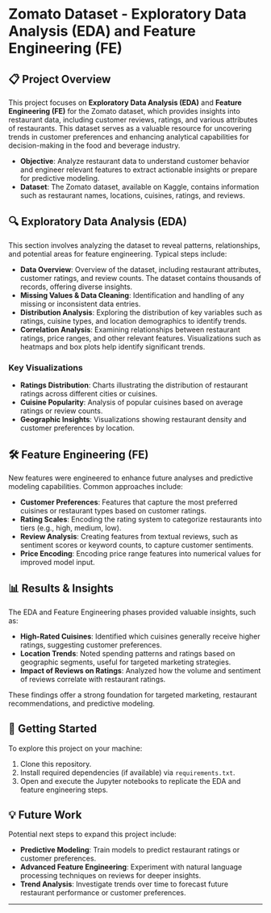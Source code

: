 # Zomato Dataset - Exploratory Data Analysis (EDA) and Feature Engineering (FE)

## 📋 Project Overview
This project focuses on **Exploratory Data Analysis (EDA)** and **Feature Engineering (FE)** for the Zomato dataset, which provides insights into restaurant data, including customer reviews, ratings, and various attributes of restaurants. This dataset serves as a valuable resource for uncovering trends in customer preferences and enhancing analytical capabilities for decision-making in the food and beverage industry.

- **Objective**: Analyze restaurant data to understand customer behavior and engineer relevant features to extract actionable insights or prepare for predictive modeling.
- **Dataset**: The Zomato dataset, available on Kaggle, contains information such as restaurant names, locations, cuisines, ratings, and reviews.

## 🔍 Exploratory Data Analysis (EDA)
This section involves analyzing the dataset to reveal patterns, relationships, and potential areas for feature engineering. Typical steps include:

- **Data Overview**: Overview of the dataset, including restaurant attributes, customer ratings, and review counts. The dataset contains thousands of records, offering diverse insights.
- **Missing Values & Data Cleaning**: Identification and handling of any missing or inconsistent data entries.
- **Distribution Analysis**: Exploring the distribution of key variables such as ratings, cuisine types, and location demographics to identify trends.
- **Correlation Analysis**: Examining relationships between restaurant ratings, price ranges, and other relevant features. Visualizations such as heatmaps and box plots help identify significant trends.

### Key Visualizations
- **Ratings Distribution**: Charts illustrating the distribution of restaurant ratings across different cities or cuisines.
- **Cuisine Popularity**: Analysis of popular cuisines based on average ratings or review counts.
- **Geographic Insights**: Visualizations showing restaurant density and customer preferences by location.

## 🛠️ Feature Engineering (FE)
New features were engineered to enhance future analyses and predictive modeling capabilities. Common approaches include:

- **Customer Preferences**: Features that capture the most preferred cuisines or restaurant types based on customer ratings.
- **Rating Scales**: Encoding the rating system to categorize restaurants into tiers (e.g., high, medium, low).
- **Review Analysis**: Creating features from textual reviews, such as sentiment scores or keyword counts, to capture customer sentiments.
- **Price Encoding**: Encoding price range features into numerical values for improved model input.

## 📊 Results & Insights
The EDA and Feature Engineering phases provided valuable insights, such as:

- **High-Rated Cuisines**: Identified which cuisines generally receive higher ratings, suggesting customer preferences.
- **Location Trends**: Noted spending patterns and ratings based on geographic segments, useful for targeted marketing strategies.
- **Impact of Reviews on Ratings**: Analyzed how the volume and sentiment of reviews correlate with restaurant ratings.

These findings offer a strong foundation for targeted marketing, restaurant recommendations, and predictive modeling.

## 🚀 Getting Started
To explore this project on your machine:

1. Clone this repository.
2. Install required dependencies (if available) via `requirements.txt`.
3. Open and execute the Jupyter notebooks to replicate the EDA and feature engineering steps.

## 💡 Future Work
Potential next steps to expand this project include:

- **Predictive Modeling**: Train models to predict restaurant ratings or customer preferences.
- **Advanced Feature Engineering**: Experiment with natural language processing techniques on reviews for deeper insights.
- **Trend Analysis**: Investigate trends over time to forecast future restaurant performance or customer preferences.

---
